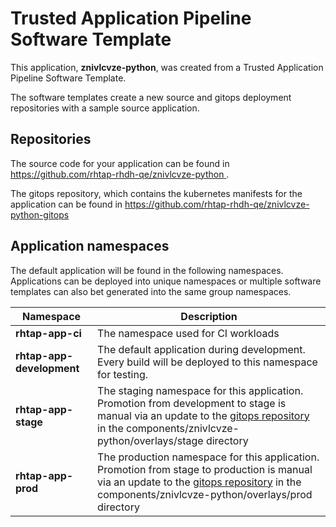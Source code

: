 # Trusted Application Pipeline Software Template

This application, **znivlcvze-python**, was created from a Trusted Application Pipeline Software Template.

The software templates create a new source and gitops deployment repositories with a sample source application. 

## Repositories

The source code for your application can be found in [https://github.com/rhtap-rhdh-qe/znivlcvze-python ](https://github.com/rhtap-rhdh-qe/znivlcvze-python ).
 
The gitops repository, which contains the kubernetes manifests for the application can be found in 
[https://github.com/rhtap-rhdh-qe/znivlcvze-python-gitops ](https://github.com/rhtap-rhdh-qe/znivlcvze-python-gitops ) 

## Application namespaces 

The default application will be found in the following namespaces. Applications can be deployed into unique namespaces or multiple software templates can also bet generated into the same group namespaces.  

|  Namespace   |  Description   |  
| -------- | -------- |
| **rhtap-app-ci** | The namespace used for CI workloads |
| **rhtap-app-development** | The default application during development. Every build will be deployed to this namespace for testing. |
| **rhtap-app-stage** | The staging namespace for this application. Promotion from development to stage is manual via an update to the [gitops repository](https://github.com/rhtap-rhdh-qe/znivlcvze-python-gitops ) in the components/znivlcvze-python/overlays/stage directory |
| **rhtap-app-prod** | The production namespace for this application. Promotion from stage to production is manual via an update to the [gitops repository](https://github.com/rhtap-rhdh-qe/znivlcvze-python-gitops ) in the components/znivlcvze-python/overlays/prod directory |